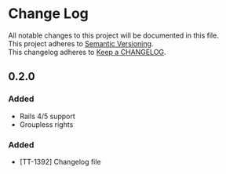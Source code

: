 # Change Log
All notable changes to this project will be documented in this file.  
This project adheres to [Semantic Versioning](http://semver.org/).  
This changelog adheres to [Keep a CHANGELOG](http://keepachangelog.com/).  

## 0.2.0

### Added
- Rails 4/5 support
- Groupless rights

### Added
- [TT-1392] Changelog file
